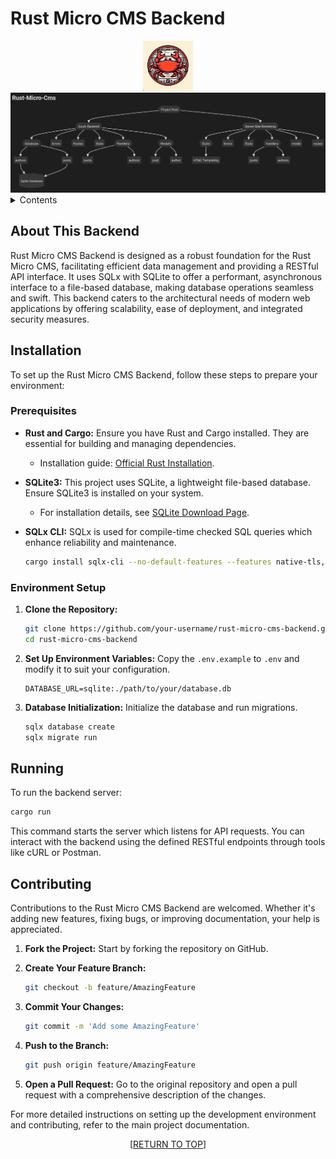 # Rust Micro CMS Backend

<div align="center">
  <img src="../images/logo.png" alt="Logo" width="80" height="80">
</div>

<div align="center">
  <img src="../images/Rust-Micro-CMS-Structure.png" alt="Project Structure">
</div>

<details>
  <summary>Contents</summary>
  <ol>
    <li><a href="#about-this-backend">About This Backend</a></li>
    <li><a href="#installation">Installation</a></li>
    <li><a href="#running">Running</a></li>
    <li><a href="#contributing">Contributing</a></li>
  </ol>
</details>

## About This Backend

Rust Micro CMS Backend is designed as a robust foundation for the Rust Micro CMS, facilitating efficient data management and providing a RESTful API interface. It uses SQLx with SQLite to offer a performant, asynchronous interface to a file-based database, making database operations seamless and swift. This backend caters to the architectural needs of modern web applications by offering scalability, ease of deployment, and integrated security measures.

## Installation

To set up the Rust Micro CMS Backend, follow these steps to prepare your environment:

### Prerequisites

- **Rust and Cargo:** Ensure you have Rust and Cargo installed. They are essential for building and managing dependencies.
  - Installation guide: [Official Rust Installation](https://www.rust-lang.org/tools/install).

- **SQLite3:** This project uses SQLite, a lightweight file-based database. Ensure SQLite3 is installed on your system.
  - For installation details, see [SQLite Download Page](https://www.sqlite.org/download.html).

- **SQLx CLI:** SQLx is used for compile-time checked SQL queries which enhance reliability and maintenance.
  ```bash
  cargo install sqlx-cli --no-default-features --features native-tls,sqlite
  ```

### Environment Setup

1. **Clone the Repository:**
   ```bash
   git clone https://github.com/your-username/rust-micro-cms-backend.git
   cd rust-micro-cms-backend
   ```

2. **Set Up Environment Variables:**
   Copy the `.env.example` to `.env` and modify it to suit your configuration.
   ```plaintext
   DATABASE_URL=sqlite:./path/to/your/database.db
   ```

3. **Database Initialization:**
   Initialize the database and run migrations.
   ```bash
   sqlx database create
   sqlx migrate run
   ```

## Running

To run the backend server:

```bash
cargo run
```

This command starts the server which listens for API requests. You can interact with the backend using the defined RESTful endpoints through tools like cURL or Postman.

## Contributing

Contributions to the Rust Micro CMS Backend are welcomed. Whether it's adding new features, fixing bugs, or improving documentation, your help is appreciated.

1. **Fork the Project:**
   Start by forking the repository on GitHub.

2. **Create Your Feature Branch:**
   ```bash
   git checkout -b feature/AmazingFeature
   ```

3. **Commit Your Changes:**
   ```bash
   git commit -m 'Add some AmazingFeature'
   ```

4. **Push to the Branch:**
   ```bash
   git push origin feature/AmazingFeature
   ```

5. **Open a Pull Request:**
   Go to the original repository and open a pull request with a comprehensive description of the changes.

For more detailed instructions on setting up the development environment and contributing, refer to the main project documentation.

<p align="center">[<a href="#readme-top">RETURN TO TOP</a>]</p>